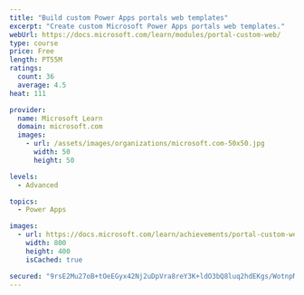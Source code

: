 ```yaml
---
title: "Build custom Power Apps portals web templates"
excerpt: "Create custom Microsoft Power Apps portals web templates."
webUrl: https://docs.microsoft.com/learn/modules/portal-custom-web/
type: course
price: Free
length: PT55M
ratings:
  count: 36
  average: 4.5
heat: 111

provider:
  name: Microsoft Learn
  domain: microsoft.com
  images:
    - url: /assets/images/organizations/microsoft.com-50x50.jpg
      width: 50
      height: 50

levels:
  - Advanced

topics:
  - Power Apps

images:
  - url: https://docs.microsoft.com/learn/achievements/portal-custom-web-social.png
    width: 800
    height: 400
    isCached: true

secured: "9rsE2Mu27oB+tOeEGyx42Nj2uDpVra8reY3K+ldO3bQ8luq2hdEKgs/WotnpMP2uFjpXLcLSSw2gayeHuEV1AJgGcwl8BrHyYAHclb07aovarcoPcFxTb9/PgxrATml/rooiC+B352XX2SrS51CinKk9rZl8wEkAQz5ToXTE4TVKYBLiAAu7yTQA279sk9a1t2Rwze6Ys+2zstYIhrPekuyOO8fsnVGdIFh69NB3PoUaYabFMYCcqNDlP6kBcZOSFRU85TyCvEY0vQtD0gyk82iGDjSvBNVo07ROZ6McrHVhs0YrBVnZ84beDmeFJlMPkY2EzGxJBqq+oQKyDF7oJ8ybl/0reHVIZW+m0FcXxgvQpu/WzMmqCt7a93XHzw0alQBDFcFuSUDG4+xGQmqjpg==;cwz2VYQPn9Vb8wqHz7SxXQ=="
---
```


